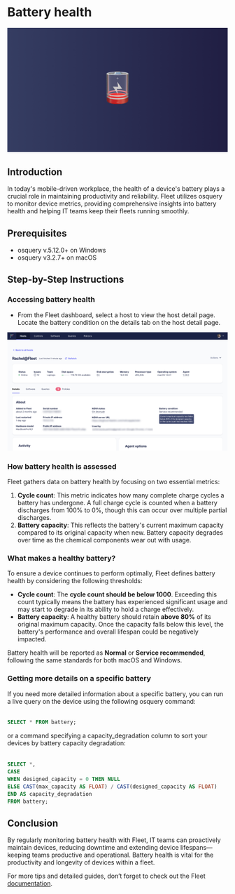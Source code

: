 # Battery health

![Battery health](../website/assets/images/articles/battery-health-1600x900@2x.png)

## Introduction

In today's mobile-driven workplace, the health of a device's battery plays a crucial role in maintaining productivity and reliability. Fleet utilizes osquery to monitor device metrics, providing comprehensive insights into battery health and helping IT teams keep their fleets running smoothly. 

## Prerequisites

- osquery v.5.12.0+ on Windows
- osquery v3.2.7+ on macOS

## Step-by-Step Instructions

### Accessing battery health

- From the Fleet dashboard, select a host to view the host detail page. Locate the battery condition on the details tab on the host detail page.

![Battery condition on host detail page.](../website/assets/images/articles/battery-health-1999x1071@2x.png "Battery condition on host detail page.")

### How battery health is assessed

Fleet gathers data on battery health by focusing on two essential metrics:

1. **Cycle count**: This metric indicates how many complete charge cycles a battery has undergone. A full charge cycle is counted when a battery discharges from 100% to 0%, though this can occur over multiple partial discharges.
2. **Battery capacity**: This reflects the battery's current maximum capacity compared to its original capacity when new. Battery capacity degrades over time as the chemical components wear out with usage.

### What makes a healthy battery?

To ensure a device continues to perform optimally, Fleet defines battery health by considering the following thresholds:

* **Cycle count**: The **cycle count should be below 1000**. Exceeding this count typically means the battery has experienced significant usage and may start to degrade in its ability to hold a charge effectively.
* **Battery capacity**: A healthy battery should retain **above 80%** of its original maximum capacity. Once the capacity falls below this level, the battery's performance and overall lifespan could be negatively impacted.

Battery health will be reported as **Normal** or **Service recommended**, following the same standards for both macOS and Windows.

### Getting more details on a specific battery

If you need more detailed information about a specific battery, you can run a live query on the device using the following osquery command:


```sql

SELECT * FROM battery;

```

or a command specifying a capacity_degradation column to sort your devices by battery capacity degradation:

```sql

SELECT *,
CASE
WHEN designed_capacity = 0 THEN NULL
ELSE CAST(max_capacity AS FLOAT) / CAST(designed_capacity AS FLOAT)
END AS capacity_degradation
FROM battery;

```

## Conclusion

By regularly monitoring battery health with Fleet, IT teams can proactively maintain devices, reducing downtime and extending device lifespans—keeping teams productive and operational. Battery health is vital for the productivity and longevity of devices within a fleet.

For more tips and detailed guides, don’t forget to check out the Fleet [documentation](https://fleetdm.com/docs/get-started/why-fleet).

<meta name="articleTitle" value="Battery health">
<meta name="authorFullName" value="Tim Lee">
<meta name="authorGitHubUsername" value="mostlikelee">
<meta name="category" value="guides">
<meta name="publishedOn" value="2024-10-16">
<meta name="articleImageUrl" value="../website/assets/images/articles/battery-health-1600x900@2x.png">
<meta name="description" value="Monitor and assess battery health in macOS and Windows devices using Fleet and osquery to maintain optimal device performance.">
